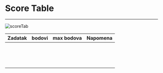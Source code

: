 # Score Table
---

![scoreTab](https://img.shields.io/badge/SCORE-table-blue?style=for-the-badge)


| Zadatak  | bodovi  | max  bodova  | Napomena  |
|:-:|:-:|:-:|---|
|   |   |   |   |
|   |   |   |   |
|   |   |   |   |
|   |   |   |   |
|   |   |   |   |
|   |   |   |   |
|   |   |   |   |
|   |   |   |   |
|   |   |   |   |
|   |   |   |   |
|   |   |   |   |
|   |   |   |   |
|   |   |   |   |
|   |   |   |   |
